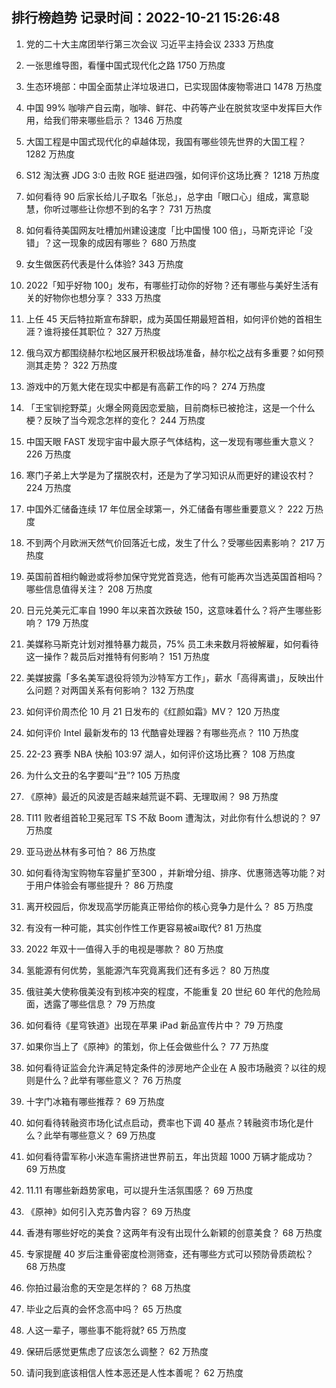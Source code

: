 
## 排行榜趋势 记录时间：2022-10-21 15:26:48
  
  1. 党的二十大主席团举行第三次会议 习近平主持会议 2333 万热度
    
  2. 一张思维导图，看懂中国式现代化之路 1750 万热度
    
  3. 生态环境部：中国全面禁止洋垃圾进口，已实现固体废物零进口 1478 万热度
    
  4. 中国 99% 咖啡产自云南，咖啡、鲜花、中药等产业在脱贫攻坚中发挥巨大作用，给我们带来哪些启示？ 1346 万热度
    
  5. 大国工程是中国式现代化的卓越体现，我国有哪些领先世界的大国工程？ 1282 万热度
    
  6. S12 淘汰赛 JDG 3:0 击败 RGE 挺进四强，如何评价这场比赛？ 1218 万热度
    
  7. 如何看待 90 后家长给儿子取名「张总」，总字由「眼口心」组成，寓意聪慧，你听过哪些让你想不到的名字？ 731 万热度
    
  8. 如何看待美国网友吐槽加州建设速度「比中国慢 100 倍」，马斯克评论「没错」？这一现象的成因有哪些？ 680 万热度
    
  9. 女生做医药代表是什么体验? 343 万热度
    
  10. 2022「知乎好物 100」发布，有哪些打动你的好物？还有哪些与美好生活有关的好物你也想分享？ 333 万热度
    
  11. 上任 45 天后特拉斯宣布辞职，成为英国任期最短首相，如何评价她的首相生涯？谁将接任其职位？ 327 万热度
    
  12. 俄乌双方都围绕赫尔松地区展开积极战场准备，赫尔松之战有多重要？如何预测其走势？ 322 万热度
    
  13. 游戏中的万氪大佬在现实中都是有高薪工作的吗？ 274 万热度
    
  14. 「王宝钏挖野菜」火爆全网竟因恋爱脑，目前商标已被抢注，这是一个什么梗？反映了当今观念怎样的变化？ 244 万热度
    
  15. 中国天眼 FAST 发现宇宙中最大原子气体结构，这一发现有哪些重大意义？ 226 万热度
    
  16. 寒门子弟上大学是为了摆脱农村，还是为了学习知识从而更好的建设农村？ 224 万热度
    
  17. 中国外汇储备连续 17 年位居全球第一，外汇储备有哪些重要意义？ 222 万热度
    
  18. 不到两个月欧洲天然气价回落近七成，发生了什么？受哪些因素影响？ 217 万热度
    
  19. 英国前首相约翰逊或将参加保守党党首竞选，他有可能再次当选英国首相吗？ 哪些信息值得关注？ 208 万热度
    
  20. 日元兑美元汇率自 1990 年以来首次跌破 150，这意味着什么？将产生哪些影响？ 179 万热度
    
  21. 美媒称马斯克计划对推特暴力裁员，75% 员工未来数月将被解雇，如何看待这一操作？裁员后对推特有何影响？ 151 万热度
    
  22. 美媒披露「多名美军退役将领为沙特军方工作」，薪水「高得离谱」，反映出什么问题？对两国关系有何影响？ 132 万热度
    
  23. 如何评价周杰伦 10 月 21 日发布的《红颜如霜》MV？ 120 万热度
    
  24. 如何评价 Intel 最新发布的 13 代酷睿处理器？有哪些亮点？ 110 万热度
    
  25. 22-23 赛季 NBA 快船 103:97 湖人，如何评价这场比赛？ 108 万热度
    
  26. 为什么文丑的名字要叫“丑”? 105 万热度
    
  27. 《原神》最近的风波是否越来越荒诞不羁、无理取闹？ 98 万热度
    
  28. TI11 败者组首轮卫冕冠军 TS 不敌 Boom 遭淘汰，对此你有什么想说的？ 97 万热度
    
  29. 亚马逊丛林有多可怕？ 86 万热度
    
  30. 如何看待淘宝购物车容量扩至300 ，并新增分组、排序、优惠筛选等功能？对于用户体验会有哪些提升？ 86 万热度
    
  31. 离开校园后，你发现高学历能真正带给你的核心竞争力是什么？ 85 万热度
    
  32. 有没有一种可能，其实创作性工作更容易被ai取代? 81 万热度
    
  33. 2022 年双十一值得入手的电视是哪款？ 80 万热度
    
  34. 氢能源有何优势，氢能源汽车究竟离我们还有多远？ 80 万热度
    
  35. 俄驻美大使称俄美没有到核冲突的程度，不能重复 20 世纪 60 年代的危险局面，透露了哪些信息？ 79 万热度
    
  36. 如何看待《星穹铁道》出现在苹果 iPad 新品宣传片中？ 79 万热度
    
  37. 如果你当上了《原神》的策划，你上任会做些什么？ 77 万热度
    
  38. 如何看待证监会允许满足特定条件的涉房地产企业在 A 股市场融资？以往的规则是什么？此举有哪些意义？ 76 万热度
    
  39. 十字门冰箱有哪些推荐？ 69 万热度
    
  40. 如何看待转融资市场化试点启动，费率也下调 40 基点？转融资市场化是什么？此举有哪些意义？ 69 万热度
    
  41. 如何看待雷军称小米造车需挤进世界前五，年出货超 1000 万辆才能成功？ 69 万热度
    
  42. 11.11 有哪些新趋势家电，可以提升生活氛围感？ 69 万热度
    
  43. 《原神》如何引入克苏鲁内容？ 69 万热度
    
  44. 香港有哪些好吃的美食？这两年有没有出现什么新颖的创意美食？ 68 万热度
    
  45. 专家提醒 40 岁后注重骨密度检测筛查，还有哪些方式可以预防骨质疏松？ 68 万热度
    
  46. 你拍过最治愈的天空是怎样的？ 68 万热度
    
  47. 毕业之后真的会怀念高中吗？ 65 万热度
    
  48. 人这一辈子，哪些事不能将就? 65 万热度
    
  49. 保研后感觉更焦虑了应该怎么调整？ 62 万热度
    
  50. 请问我到底该相信人性本恶还是人性本善呢？ 62 万热度
    